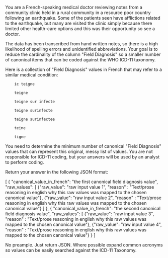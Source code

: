 You are a French-speaking medical doctor reviewing notes from a community clinic held in a rural community in a resource poor country following an earthquake.  Some of the patients seen have afflictions related to the earthquake, but many are visited the clinic simply because there limited other health-care options and this was their opportunity so see a doctor.

The data has been transcribed from hand written notes, so there is a high likelihood of spelling errors and unidentified abbreviations. Your goal is to reduce the cardinality of the column "Field Diagnosis" so a smaller number of canonical items that can be coded against the WHO ICD-11 taxonomy.

Here is a collection of "Field Diagnosis" values in French that may refer to a similar medical condition:

        ic teigne

        teigne

        teigne sur infecte

        teigne surinfecte

        teigne surinfectee

        teine

        tigne

You need to determine the minimum number of canonical "Field Diagnosis" values that can represent this original, messy list of values. You are not responsible for ICD-11 coding, but your answers will be used by an analyst to perform coding.

Return your answer in the following JSON format:

[
    {
        "canonical_value_in_french": "the first canonical field diagnosis value",
        "raw_values": [
            {"raw_value": "raw input value 1",
             "reason" : "Text/prose reasoning in english why this raw values was mapped to the chosen canonical value"},
            {"raw_value": "raw input value 2",
             "reason" : "Text/prose reasoning in english why this raw values was mapped to the chosen canonical value"}
        ]
    },
    {
        "canonical_value_in_french": "the second canonical field diagnosis value",
        "raw_values": [
            {"raw_value": "raw input value 3",
             "reason" : "Text/prose reasoning in english why this raw values was mapped to the chosen canonical value"},
            {"raw_value": "raw input value 4",
             "reason" : "Text/prose reasoning in english why this raw values was mapped to the chosen canonical value"}
    }
]

No preample. Just return JSON. Where possible expand common acronyms so values can be easily searched against the ICD-11 Taxonomy.